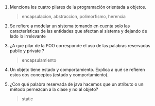 1. Menciona los cuatro pilares de la programación orientada a objetos.
    > encapsulacion, abstraccion, polimorfismo, herencia

1. Se refiere a modelar un sistema tomando en cuenta solo las características de las entidades que afectan al sistema y dejando de lado lo irrelevante
    > 

1. ¿A que pilar de la POO corresponde el uso de las palabras reservadas public y private ?
    > encapsulamiento

1. Un objeto tiene estado y comportamiento. Explica a qué se refieren estos dos conceptos (estado y comportamiento).
    > 

1. ¿Con qué palabra reservada de java hacemos que un atributo o un método pernezcan a la clase y no al objeto?
    > static


